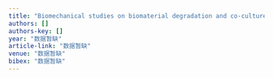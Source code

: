 ```yaml
---
title: "Biomechanical studies on biomaterial degradation and co-cultured cells: mechanisms, potential applications, challenges and prospects"
authors: []
authors-key: []
year: "数据暂缺"
article-link: "数据暂缺"
venue: "数据暂缺"
bibex: "数据暂缺"
---
```

